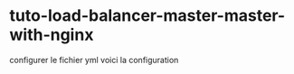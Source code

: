 # tuto-load-balancer-master-master-with-nginx
configurer le fichier yml
voici la configuration  


      
  
      
